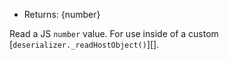 
* Returns: {number}

Read a JS `number` value.
For use inside of a custom [`deserializer._readHostObject()`][].

